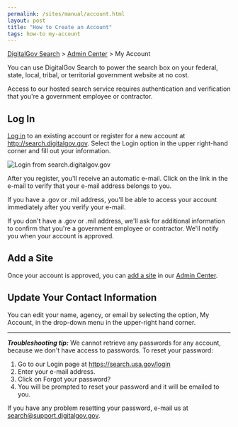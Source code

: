 ```yaml
---
permalink: /sites/manual/account.html
layout: post
title: "How to Create an Account"
tags: how-to my-account
---
```


[DigitalGov Search](/index.html) > [Admin Center](https://search.usa.gov/sites/) > My Account

You can use DigitalGov Search to power the search box on your federal, state, local, tribal, or territorial government website at no cost.

Access to our hosted search service requires authentication and verification that you're a government employee or contractor.

## Log In

[Log in](https://search.usa.gov/sites/) to an existing account or register for a new account at <http://search.digitalgov.gov>. Select the Login option in the upper right-hand corner and fill out your information.

![Login from search.digitalgov.gov](https://9fddeb862c037f6d2190-f1564c64756a8cfee25b6b19953b1d23.ssl.cf2.rackcdn.com/login.png)

After you register, you'll receive an automatic e-mail. Click on the link in the e-mail to verify that your e-mail address belongs to you.

If you have a .gov or .mil address, you'll be able to access your account immediately after you verify your e-mail.

If you don't have a .gov or .mil address, we'll ask for additional information to confirm that you're a government employee or contractor. We'll notify you when your account is approved.

## Add a Site

Once your account is approved, you can [add a site](/sites/manual/add-site.html) in our [Admin Center](https://search.usa.gov/sites/).

## Update Your Contact Information

You can edit your name, agency, or email by selecting the option, My Account, in the drop-down menu in the upper-right hand corner.

--- 

***Troubleshooting tip:*** We cannot retrieve any passwords for any account, because we don't have access to passwords. To reset your password:

1. Go to our Login page at <https://search.usa.gov/login>
2. Enter your e-mail address.
3. Click on Forgot your password?
4. You will be prompted to reset your password and it will be emailed to you.

If you have any problem resetting your password, e-mail us at <search@support.digitalgov.gov>.